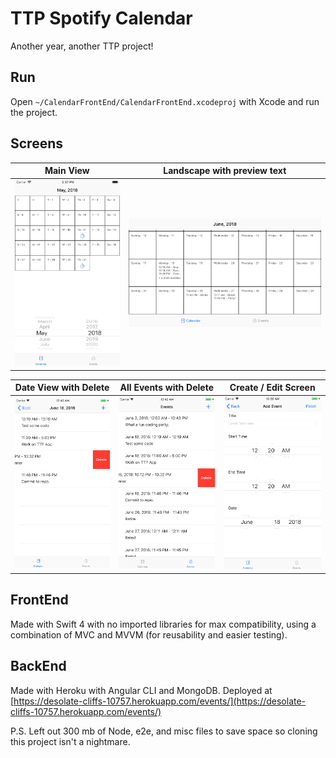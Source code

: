 # TTP Spotify Calendar

Another year, another TTP project!

## Run

Open `~/CalendarFrontEnd/CalendarFrontEnd.xcodeproj` with Xcode and run the project.

## Screens

Main View | Landscape with preview text
--- | ---
![Main Screen](images/main.png) | ![Main Screen Flipped](images/mainflipped.png)

Date View with Delete | All Events with Delete | Create / Edit Screen
--- | --- | ---
![Date Screen](images/date.png) | ![All Events](images/allevents.png) | ![Create Screen](images/addeditscreen.png)

## FrontEnd

Made with Swift 4 with no imported libraries for max compatibility, using a combination of MVC and MVVM (for reusability and easier testing). 

## BackEnd

Made with Heroku with Angular CLI and MongoDB. Deployed at [https://desolate-cliffs-10757.herokuapp.com/events/](https://desolate-cliffs-10757.herokuapp.com/events/)

P.S. Left out 300 mb of Node, e2e, and misc files to save space so cloning this project isn't a nightmare. 